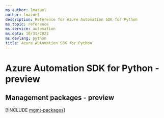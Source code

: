 ```yaml
---
ms.author: lmazuel
author: lmazuel
description: Reference for Azure Automation SDK for Python
ms.topic: reference
ms.service: automation
ms.data: 10/31/2022
ms.devlang: python
title: Azure Automation SDK for Python
---
```

# Azure Automation SDK for Python - preview

## Management packages - preview
[!INCLUDE [mgmt-packages](automation-mgmt-index.md)]